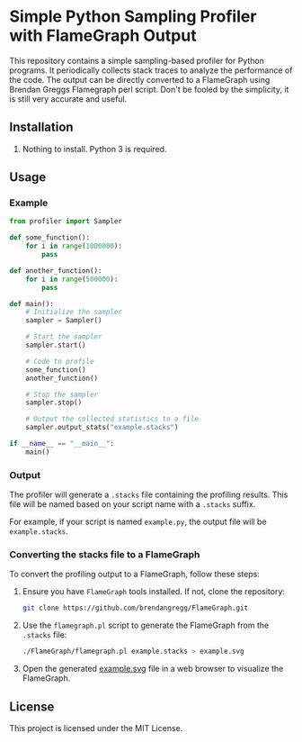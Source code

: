 
# Simple Python Sampling Profiler with FlameGraph Output

This repository contains a simple sampling-based profiler for Python programs. It periodically collects stack traces to analyze the performance of the code. The output can be directly converted to a FlameGraph using Brendan Greggs Flamegraph perl script. Don't be fooled by the simplicity, it is still very accurate and useful.

## Installation

1. Nothing to install. Python 3 is required. 

## Usage

### Example

```python
from profiler import Sampler

def some_function():
    for i in range(1000000):
        pass

def another_function():
    for i in range(500000):
        pass

def main():
    # Initialize the sampler
    sampler = Sampler()

    # Start the sampler
    sampler.start()

    # Code to profile
    some_function()
    another_function()

    # Stop the sampler
    sampler.stop()

    # Output the collected statistics to a file
    sampler.output_stats("example.stacks")

if __name__ == "__main__":
    main()
```
### Output

The profiler will generate a `.stacks` file containing the profiling results. This file will be named based on your script name with a `.stacks` suffix.

For example, if your script is named `example.py`, the output file will be `example.stacks`.

### Converting the stacks file to a FlameGraph

To convert the profiling output to a FlameGraph, follow these steps:

1. Ensure you have `FlameGraph` tools installed. If not, clone the repository:
    ```bash
    git clone https://github.com/brendangregg/FlameGraph.git
    ```

2. Use the `flamegraph.pl` script to generate the FlameGraph from the `.stacks` file:
    ```bash
    ./FlameGraph/flamegraph.pl example.stacks > example.svg
    ```

3. Open the generated [example.svg](example.svg) file in a web browser to visualize the FlameGraph.

## License

This project is licensed under the MIT License.
